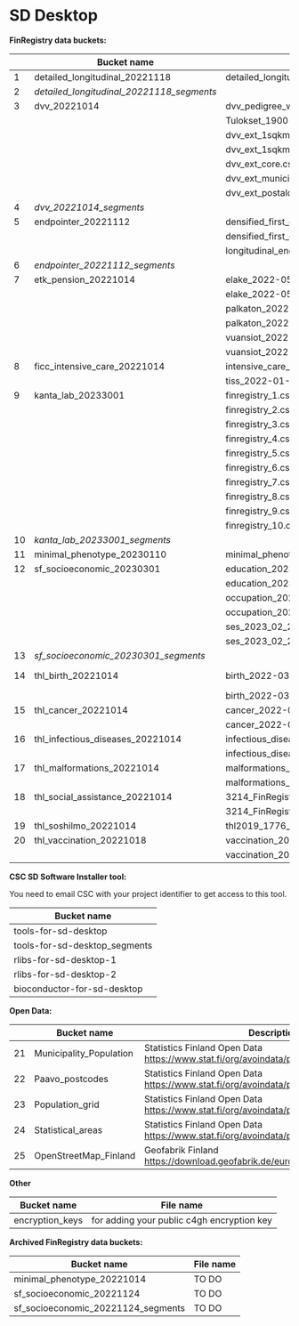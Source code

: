# SD Desktop

**FinRegistry data buckets:**

| | Bucket name                               | File name                                                              |      |
|-- | ------                                    | ------                                                                 | ---  |
| 1 | detailed_longitudinal_20221118            | detailed_longitudinal_DF10_2022-11-11.csv                              |   |
| 2 | *detailed_longitudinal_20221118_segments* |                                                                        |   |
| 3 | dvv_20221014                              | dvv_pedigree_withfamid.20220501.tsv                                    |   |
| |                                           | Tulokset_1900-2010_tutkhenk_aviohist.txt.finreg_IDsp                   |   |
| |                                           | dvv_ext_1sqkm_2010.csv                                                 |   |
| |                                           | dvv_ext_1sqkm_2018.csv                                                 |   |
| |                                           | dvv_ext_core.csv                                                       |   |
| |                                           | dvv_ext_municip.csv                                                    |   |
| |                                           | dvv_ext_postalcode.csv                                                 |   |
| 4 | *dvv_20221014_segments*                   |                                                                        |   |
| 5 | endpointer_20221112                       | densified_first_events_DF10_no_omits_2022-09-20.feather                |   |
| |                                           | densified_first_events_DF10_no_omits_2022-09-20.txt                    |   |
| |                                           | longitudinal_endpoints_DF10_2022_09_29.txt.ALL.gz                      |   |
| 6 | *endpointer_20221112_segments*            |                                                                        |   |
| 7 | etk_pension_20221014                      | elake_2022-05-10.csv                                                   |   |
| |                                           | elake_2022-05-10.feather                                               |   |
| |                                           | palkaton_2022-05-10.csv                                                |   |
| |                                           | palkaton_2022-05-10.feather                                            |   |
| |                                           | vuansiot_2022-05-12.csv                                                |   |
| |                                           | vuansiot_2022-05-12.feather                                            |   |
| 8 | ficc_intensive_care_20221014              | intensive_care_2022-01-20.csv                                          |   |
| |                                           | tiss_2022-01-20.csv                                                    |   |
| 9 | kanta_lab_20233001                        | finregistry_1.csv.finreg_IDs.c4gh                                      |   |
| |                                           | finregistry_2.csv.finreg_IDs.c4gh                                      |   |
| |                                           | finregistry_3.csv.finreg_IDs.c4gh                                      |   |
| |                                           | finregistry_4.csv.finreg_IDs.c4gh                                      |   |
| |                                           | finregistry_5.csv.finreg_IDs.c4gh                                      |   |
| |                                           | finregistry_6.csv.finreg_IDs.c4gh                                      |   |
| |                                           | finregistry_7.csv.finreg_IDs.c4gh                                      |   |
| |                                           | finregistry_8.csv.finreg_IDs.c4gh                                      |   |
| |                                           | finregistry_9.csv.finreg_IDs.c4gh                                      |   |
| |                                           | finregistry_10.csv.finreg_IDs.c4gh                                     |   |
| 10 | *kanta_lab_20233001_segments*             |                                                                        |   |
| 11 | minimal_phenotype_20230110                | minimal_phenotype_20221216.csv                                         |   |
| 12 | sf_socioeconomic_20230301                 | education_2023-02-28.csv                                               |   |
| |                                           | education_2023-02-28.feather                                           |   |
| |                                           | occupation_2023_02_28.csv                                              |   |
| |                                           | occupation_2023_02_28.feather                                          |   |
| |                                           | ses_2023_02_28.csv                                                     |   |
| |                                           | ses_2023_02_28.feather                                                 |   |
| 13 | *sf_socioeconomic_20230301_segments*      |                                                                        |   |
| 14 | thl_birth_20221014                        | birth_2022-03-08.csv                                                   |csv2 type |
| |                                           | birth_2022-03-08.feather                                               |   |
| 15 | thl_cancer_20221014                       | cancer_2022-06-23.csv                                                  |   |
| |                                           | cancer_2022-06-23.feather                                              |   |
| 16 | thl_infectious_diseases_20221014          | infectious_diseases_2022-05-24.csv                                     |   |
| |                                           | infectious_diseases_2022-05-24.feather                                 |   |
| 17 | thl_malformations_20221014                | malformations_anomaly_2022-01-26.csv                                   |   |
||                                          | malformations_basic_2022-01-26.csv                                     |   |
| 18 |thl_social_assistance_20221014            | 3214_FinRegistry_puolisontoitu_MattssonHannele07122020.csv.finreg_IDsp |   |
||                                          | 3214_FinRegistry_toitu_MattssonHannele07122020.csv.finreg_IDsp         |   |
|19 |thl_soshilmo_20221014                     | thl2019_1776_soshilmo.csv.finreg_IDsp                                  |   |
|20 |thl_vaccination_20221018                  | vaccination_2022-05-10.csv                                             |   |
||                                          | vaccination_2022-05-10.feather                                         |   |

**CSC SD Software Installer tool:**

You need to email CSC with your project identifier to get access to this tool.

| Bucket name                             | 
| ------                                  | 
| tools-for-sd-desktop                    | 
| tools-for-sd-desktop_segments           | 
| rlibs-for-sd-desktop-1                  | 
| rlibs-for-sd-desktop-2                  | 
| bioconductor-for-sd-desktop             | 

**Open Data:**

| | Bucket name                             | Description                                                                                 |
|-- | ------                                  | ------                                                                                      |
| 21 | Municipality_Population                 | Statistics Finland Open Data https://www.stat.fi/org/avoindata/paikkatietoaineistot_en.html | 
| 22 | Paavo_postcodes                         | Statistics Finland Open Data https://www.stat.fi/org/avoindata/paikkatietoaineistot_en.html |
| 23 | Population_grid                         | Statistics Finland Open Data https://www.stat.fi/org/avoindata/paikkatietoaineistot_en.html |
| 24 | Statistical_areas                       | Statistics Finland Open Data https://www.stat.fi/org/avoindata/paikkatietoaineistot_en.html |
| 25 | OpenStreetMap_Finland                   | Geofabrik Finland https://download.geofabrik.de/europe/finland.html                         |

**Other**

| Bucket name                             | File name                                                |
| ------                                  | ------                                                   |
| encryption_keys                         | for adding your public c4gh encryption key               | 

**Archived FinRegistry data buckets:**

| Bucket name                             | File name                                                |
| ------                                  | ------                                                   |
| minimal_phenotype_20221014              | TO DO                                                    | 
| sf_socioeconomic_20221124               | TO DO                                                    | 
| sf_socioeconomic_20221124_segments      | TO DO                                                    | 
